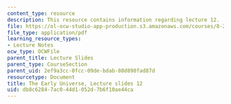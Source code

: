 ```yaml
---
content_type: resource
description: This resource contains information regarding lecture 12.
file: https://ol-ocw-studio-app-production.s3.amazonaws.com/courses/8-286-the-early-universe-fall-2013/db8c62847ac044d1052d7b6f10ae44ca_MIT8_286F13_lec12.pdf
file_type: application/pdf
learning_resource_types:
- Lecture Notes
ocw_type: OCWFile
parent_title: Lecture Slides
parent_type: CourseSection
parent_uid: 2ef9a3cc-0fcc-09de-bdab-80d890fad87d
resourcetype: Document
title: The Early Universe, Lecture slides 12
uid: db8c6284-7ac0-44d1-052d-7b6f10ae44ca
---
```

